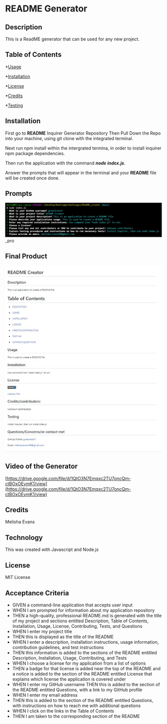 # README Generator

## Description

This is a ReadME generator that can be used for any new project.

## Table of Contents

*[Usage](#Usage)

*[Installation](#Installation)

*[License](#License)

*[Credits](#Credits)

*[Testing](#Testing)

## Installation

First go to **README** Inquirer Generator Repository Then Pull Down the Repo into your machine, using git clone with the integrated terminal.

Next run npm install within the intergrated termina, in order to install inquirer npm package dependencies.

Then run the application with the command ***node index.js***.

Answer the prompts that will appear in the terminal and your **README** file will be created once done.

## Prompts

[![Prompt](assets/prompts.jpg)](assets/prompts.jpg)
_pro

## Final Product

[![Final Product](assets/final_product.jpg)](assets/final_product.jpg)

## Video of the Generator

[https://drive.google.com/file/d/1QtO3N7Emqxc2TU7oncQm-ctBOxOEymK1/view](https://drive.google.com/file/d/1QtO3N7Emqxc2TU7oncQm-ctBOxOEymK1/view)

## Credits

Melisha Evans

## Technology

This was created with Javascript and Node.js

## License

MIT License

## Acceptance Criteria

* GIVEN a command-line application that accepts user input
* WHEN I am prompted for information about my application repository
* THEN a high-quality, professional README.md is generated with the title of my project and sections entitled Description, Table of Contents, Installation, Usage, License, Contributing, Tests, and Questions
* WHEN I enter my project title
* THEN this is displayed as the title of the README
* WHEN I enter a description, installation instructions, usage information, contribution guidelines, and test instructions
* THEN this information is added to the sections of the README entitled Description, Installation, Usage, Contributing, and Tests
* WHEN I choose a license for my application from a list of options
* THEN a badge for that license is added near the top of the README and a notice is added to the section of the README entitled License that explains which license the application is covered under
* WHEN I enter my GitHub username
  THEN this is added to the section of the README entitled Questions, with a link to my GitHub profile
* WHEN I enter my email address
* THEN this is added to the section of the README entitled Questions, with instructions on how to reach me with additional questions
* WHEN I click on the links in the Table of Contents
* THEN I am taken to the corresponding section of the README
